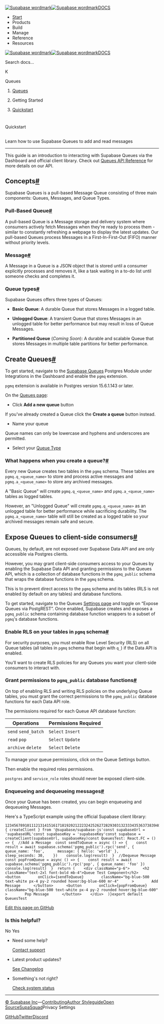 [![Supabase wordmark](https://supabase.com/docs/_next/image?url=%2Fdocs%2Fsupabase-dark.svg&w=256&q=75&dpl=dpl_5BYG5BkQhU19GEfZfhcgAbeGcRQo)![Supabase wordmark](https://supabase.com/docs/_next/image?url=%2Fdocs%2Fsupabase-light.svg&w=256&q=75&dpl=dpl_5BYG5BkQhU19GEfZfhcgAbeGcRQo)DOCS](https://supabase.com/docs)

-   [Start](https://supabase.com/docs/guides/getting-started)
-   Products
-   Build
-   Manage
-   Reference
-   Resources

[![Supabase wordmark](https://supabase.com/docs/_next/image?url=%2Fdocs%2Fsupabase-dark.svg&w=256&q=75&dpl=dpl_5BYG5BkQhU19GEfZfhcgAbeGcRQo)![Supabase wordmark](https://supabase.com/docs/_next/image?url=%2Fdocs%2Fsupabase-light.svg&w=256&q=75&dpl=dpl_5BYG5BkQhU19GEfZfhcgAbeGcRQo)DOCS](https://supabase.com/docs)

Search docs...

K

Queues

1.  [Queues](https://supabase.com/docs/guides/queues)

3.  Getting Started

5.  [Quickstart](https://supabase.com/docs/guides/queues/quickstart)

# 

Quickstart

## 

Learn how to use Supabase Queues to add and read messages

* * *

This guide is an introduction to interacting with Supabase Queues via the Dashboard and official client library. Check out [Queues API Reference](https://supabase.com/docs/guides/queues/api) for more details on our API.

## Concepts[#](#concepts)

Supabase Queues is a pull-based Message Queue consisting of three main components: Queues, Messages, and Queue Types.

### Pull-Based Queue[#](#pull-based-queue)

A pull-based Queue is a Message storage and delivery system where consumers actively fetch Messages when they're ready to process them - similar to constantly refreshing a webpage to display the latest updates. Our pull-based Queues process Messages in a First-In-First-Out (FIFO) manner without priority levels.

### Message[#](#message)

A Message in a Queue is a JSON object that is stored until a consumer explicitly processes and removes it, like a task waiting in a to-do list until someone checks and completes it.

### Queue types[#](#queue-types)

Supabase Queues offers three types of Queues:

-   **Basic Queue**: A durable Queue that stores Messages in a logged table.
    
-   **Unlogged Queue**: A transient Queue that stores Messages in an unlogged table for better performance but may result in loss of Queue Messages.
    
-   **Partitioned Queue** (_Coming Soon_): A durable and scalable Queue that stores Messages in multiple table partitions for better performance.
    

## Create Queues[#](#create-queues)

To get started, navigate to the [Supabase Queues](https://supabase.com/dashboard/project/_/integrations/queues/overview) Postgres Module under Integrations in the Dashboard and enable the `pgmq` extension.

`pgmq` extension is available in Postgres version 15.6.1.143 or later.

On the [Queues page](https://supabase.com/dashboard/project/_/integrations/queues/queues):

-   Click **Add a new queue** button

If you've already created a Queue click the **Create a queue** button instead.

-   Name your queue

Queue names can only be lowercase and hyphens and underscores are permitted.

-   Select your [Queue Type](#queue-types)

### What happens when you create a queue?[#](#what-happens-when-you-create-a-queue)

Every new Queue creates two tables in the `pgmq` schema. These tables are `pgmq.q_<queue_name>` to store and process active messages and `pgmq.a_<queue_name>` to store any archived messages.

A "Basic Queue" will create `pgmq.q_<queue_name>` and `pgmq.a_<queue_name>` tables as logged tables.

However, an "Unlogged Queue" will create `pgmq.q_<queue_name>` as an unlogged table for better performance while sacrificing durability. The `pgmq.a_<queue_name>` table will still be created as a logged table so your archived messages remain safe and secure.

## Expose Queues to client-side consumers[#](#expose-queues-to-client-side-consumers)

Queues, by default, are not exposed over Supabase Data API and are only accessible via Postgres clients.

However, you may grant client-side consumers access to your Queues by enabling the Supabase Data API and granting permissions to the Queues API, which is a collection of database functions in the `pgmq_public` schema that wraps the database functions in the `pgmq` schema.

This is to prevent direct access to the `pgmq` schema and its tables (RLS is not enabled by default on any tables) and database functions.

To get started, navigate to the Queues [Settings page](https://supabase.com/dashboard/project/_/integrations/queues/settings) and toggle on “Expose Queues via PostgREST”. Once enabled, Supabase creates and exposes a `pgmq_public` schema containing database function wrappers to a subset of `pgmq`'s database functions.

### Enable RLS on your tables in `pgmq` schema[#](#enable-rls-on-your-tables-in-pgmq-schema)

For security purposes, you must enable Row Level Security (RLS) on all Queue tables (all tables in `pgmq` schema that begin with `q_`) if the Data API is enabled.

You’ll want to create RLS policies for any Queues you want your client-side consumers to interact with.

### Grant permissions to `pgmq_public` database functions[#](#grant-permissions-to-pgmqpublic-database-functions)

On top of enabling RLS and writing RLS policies on the underlying Queue tables, you must grant the correct permissions to the `pgmq_public` database functions for each Data API role.

The permissions required for each Queue API database function:

| **Operations** | **Permissions Required** |
| --- | --- |
| `send` `send_batch` | `Select` `Insert` |
| `read` `pop` | `Select` `Update` |
| `archive` `delete` | `Select` `Delete` |

To manage your queue permissions, click on the Queue Settings button.

Then enable the required roles permissions.

`postgres` and `service_role` roles should never be exposed client-side.

### Enqueueing and dequeueing messages[#](#enqueueing-and-dequeueing-messages)

Once your Queue has been created, you can begin enqueueing and dequeueing Messages.

Here's a TypeScript example using the official Supabase client library:

```
1234567891011121314151617181920212223242526272829303132333435363738394041424344import { createClient } from '@supabase/supabase-js'const supabaseUrl = 'supabaseURL'const supabaseKey = 'supabaseKey'const supabase = createClient(supabaseUrl, supabaseKey)const QueuesTest: React.FC = () => {  //Add a Message  const sendToQueue = async () => {    const result = await supabase.schema('pgmq_public').rpc('send', {      queue_name: 'foo',      message: { hello: 'world' },      sleep_seconds: 30,    })    console.log(result)  }  //Dequeue Message  const popFromQueue = async () => {    const result = await supabase.schema('pgmq_public').rpc('pop', { queue_name: 'foo' })    console.log(result)  }  return (    <div className="p-6">      <h2 className="text-2xl font-bold mb-4">Queue Test Component</h2>      <button        onClick={sendToQueue}        className="bg-blue-500 text-white px-4 py-2 rounded hover:bg-blue-600 mr-4"      >        Add Message      </button>      <button        onClick={popFromQueue}        className="bg-blue-500 text-white px-4 py-2 rounded hover:bg-blue-600"      >        Pop Message      </button>    </div>  )}export default QueuesTest
```

[Edit this page on GitHub](https://github.com/supabase/supabase/blob/master/apps/docs/content/guides/queues/quickstart.mdx)

### Is this helpful?

No Yes

-   Need some help?
    
    [Contact support](https://supabase.com/support)
-   Latest product updates?
    
    [See Changelog](https://supabase.com/changelog)
-   Something's not right?
    
    [Check system status](https://status.supabase.com/)

* * *

[© Supabase Inc](https://supabase.com/)—[Contributing](https://github.com/supabase/supabase/blob/master/apps/docs/DEVELOPERS.md)[Author Styleguide](https://github.com/supabase/supabase/blob/master/apps/docs/CONTRIBUTING.md)[Open Source](https://supabase.com/open-source)[SupaSquad](https://supabase.com/supasquad)Privacy Settings

[GitHub](https://github.com/supabase/supabase)[Twitter](https://twitter.com/supabase)[Discord](https://discord.supabase.com/)